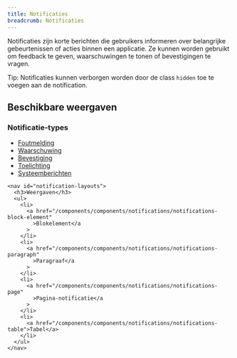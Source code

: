 ```yaml
---
title: Notificaties
breadcrumb: Notificaties
---
```


<p class="introduction">Notificaties zijn korte berichten die gebruikers informeren over belangrijke
gebeurtenissen of acties binnen een applicatie. Ze kunnen worden gebruikt om
feedback te geven, waarschuwingen te tonen of bevestigingen te vragen.</p>

<p class="explanation">
  <span>Tip:</span> Notificaties kunnen verborgen worden door de class <code>hidden</code> toe te voegen aan de notification.
</p>

<section id="available-types">
  <h2>Beschikbare weergaven</h2>
  <div class="column-2">
    <nav id="notification-types">
      <h3>Notificatie-types</h3>
      <ul>
        <li>
          <a href="/components/components/notifications/notification-error"
            >Foutmelding</a
          >
        </li>
        <li>
          <a href="/components/components/notifications/notification-warning"
            >Waarschuwing</a
          >
        </li>
        <li>
          <a href="/components/components/notifications/notification-confirmation"
            >Bevestiging</a
          >
        </li>
        <li>
          <a href="/components/components/notifications/notification-explanation"
            >Toelichting</a
          >
        </li>
        <li>
          <a href="/components/components/notifications/notification-system-message"
            >Systeemberichten</a
          >
        </li>
      </ul>
    </nav>

    <nav id="notification-layouts">
      <h3>Weergaven</h3>
      <ul>
        <li>
          <a href="/components/components/notifications/notifications-block-element"
            >Blokelement</a
          >
        </li>
        <li>
          <a href="/components/components/notifications/notifications-paragraph"
            >Paragraaf</a
          >
        </li>
        <li>
          <a href="/components/components/notifications/notifications-page"
            >Pagina-notificatie</a
          >
        </li>
        <li>
          <a href="/components/components/notifications/notifications-table">Tabel</a>
        </li>
      </ul>
    </nav>

  </div>
</section>

